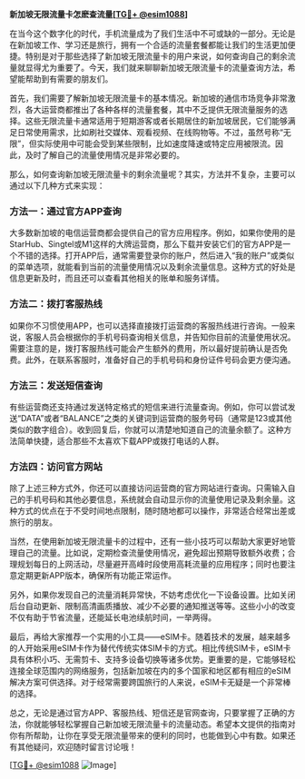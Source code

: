 **新加坡无限流量卡怎麽查流量[[TG💪+ @esim1088](https://t.me/s/esim1088)]**

在当今这个数字化的时代，手机流量成为了我们生活中不可或缺的一部分。无论是在新加坡工作、学习还是旅行，拥有一个合适的流量套餐都能让我们的生活更加便捷。特别是对于那些选择了新加坡无限流量卡的用户来说，如何查询自己的剩余流量就显得尤为重要了。今天，我们就来聊聊新加坡无限流量卡的流量查询方法，希望能帮助到有需要的朋友们。

首先，我们需要了解新加坡无限流量卡的基本情况。新加坡的通信市场竞争非常激烈，各大运营商都推出了各种各样的流量套餐，其中不乏提供无限流量服务的选择。这些无限流量卡通常适用于短期游客或者长期居住的新加坡居民，它们能够满足日常使用需求，比如刷社交媒体、观看视频、在线购物等。不过，虽然号称“无限”，但实际使用中可能会受到某些限制，比如速度降速或特定应用被限流。因此，及时了解自己的流量使用情况是非常必要的。

那么，如何查询新加坡无限流量卡的剩余流量呢？其实，方法并不复杂，主要可以通过以下几种方式来实现：

### 方法一：通过官方APP查询

大多数新加坡的电信运营商都会提供自己的官方应用程序。例如，如果你使用的是StarHub、Singtel或M1这样的大牌运营商，那么下载并安装它们的官方APP是一个不错的选择。打开APP后，通常需要登录你的账户，然后进入“我的账户”或类似的菜单选项，就能看到当前的流量使用情况以及剩余流量信息。这种方式的好处是信息更新及时，而且还可以查看其他相关的账单和服务详情。

### 方法二：拨打客服热线

如果你不习惯使用APP，也可以选择直接拨打运营商的客服热线进行咨询。一般来说，客服人员会根据你的手机号码查询相关信息，并告知你目前的流量使用状况。需要注意的是，拨打客服热线可能会产生额外的费用，所以最好提前确认是否免费。此外，在联系客服时，准备好自己的手机号码和身份证件号码会更方便沟通。

### 方法三：发送短信查询

有些运营商还支持通过发送特定格式的短信来进行流量查询。例如，你可以尝试发送“DATA”或者“BALANCE”之类的关键词到运营商的服务号码（通常是123或其他类似的数字组合）。收到回复后，你就可以清楚地知道自己的流量余额了。这种方法简单快捷，适合那些不太喜欢下载APP或拨打电话的人群。

### 方法四：访问官方网站

除了上述三种方式外，你还可以直接访问运营商的官方网站进行查询。只需输入自己的手机号码和其他必要信息，系统就会自动显示你的流量使用记录及剩余量。这种方式的优点在于不受时间地点限制，随时随地都可以操作，非常适合经常出差或旅行的朋友。

当然，在使用新加坡无限流量卡的过程中，还有一些小技巧可以帮助大家更好地管理自己的流量。比如说，定期检查流量使用情况，避免超出预期导致额外收费；合理规划每日的上网活动，尽量避开高峰时段使用高耗流量的应用程序；同时也要注意定期更新APP版本，确保所有功能正常运作。

另外，如果你发现自己的流量消耗异常快，不妨考虑优化一下设备设置。比如关闭后台自动更新、限制高清画质播放、减少不必要的通知推送等等。这些小小的改变不仅有助于节省流量，还能延长电池续航时间，一举两得。

最后，再给大家推荐一个实用的小工具——eSIM卡。随着技术的发展，越来越多的人开始采用eSIM卡作为替代传统实体SIM卡的方式。相比传统SIM卡，eSIM卡具有体积小巧、无需剪卡、支持多设备切换等诸多优势。更重要的是，它能够轻松连接全球范围内的网络服务，包括新加坡在内的多个国家和地区都有相应的eSIM解决方案可供选择。对于经常需要跨国旅行的人来说，eSIM卡无疑是一个非常棒的选择。

总之，无论是通过官方APP、客服热线、短信还是官网查询，只要掌握了正确的方法，你就能够轻松掌握自己新加坡无限流量卡的流量动态。希望本文提供的指南对你有所帮助，让你在享受无限流量带来的便利的同时，也能做到心中有数。如果还有其他疑问，欢迎随时留言讨论哦！

[[TG💪+ @esim1088](https://t.me/s/esim1088) ![Image](https://i.postimg.cc/4NQfJmqS/Snipaste-2025-05-13-00-14-12.png)]